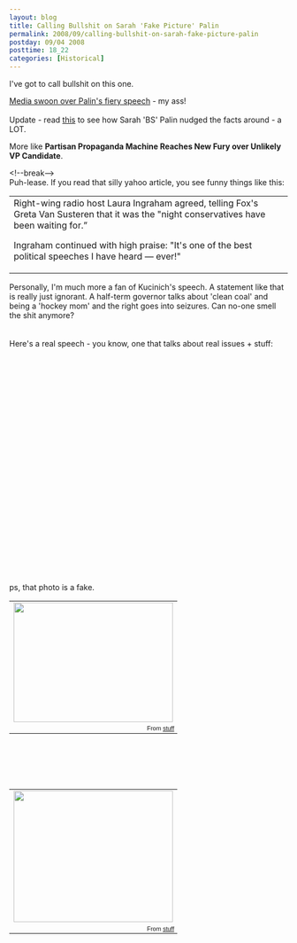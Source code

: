 ```yaml
---
layout: blog
title: Calling Bullshit on Sarah 'Fake Picture' Palin
permalink: 2008/09/calling-bullshit-on-sarah-fake-picture-palin
postday: 09/04 2008
posttime: 18_22
categories: [Historical]
---
```


<p>I've got to call bullshit on this one.</p>
<p><a href="http://news.yahoo.com/s/politico/20080904/pl_politico/13148">Media swoon over Palin's fiery speech</a> - my ass!<br /><br />
Update - read <a href="http://abcnews.go.com/Politics/Conventions/story?id=5726571" target="_blank">this</a> to see how Sarah 'BS' Palin nudged the facts around - a LOT.</p>
<p>More like <b>Partisan Propaganda Machine Reaches New Fury over Unlikely VP Candidate</b>.</p>
<p>&lt;!--break--><br />
Puh-lease. If you read that silly yahoo article, you see funny things like this:</p>
<table cellpadding="10px">
<tr>
<td>
Right-wing radio host Laura Ingraham agreed, telling Fox's Greta Van Susteren that it was the "night conservatives have been waiting for.”
<p>Ingraham continued with high praise: "It's one of the best political speeches I have heard — ever!"</p></td>
</tr>
</table>
<p>Personally, I'm much more a fan of Kucinich's speech. A statement like that is really just ignorant. A half-term governor talks about 'clean coal' and being a 'hockey mom' and the right goes into seizures. Can no-one smell the shit anymore?<br />
<br /><br />
Here's a real speech - you know, one that talks about real issues + stuff:</p>
<object width="425" height="344"><param name="movie" value="http://www.youtube.com/v/C4EN7ibO1ec&hl=en&fs=1" /><param name="allowFullScreen" value="true" /><embed src="http://www.youtube.com/v/C4EN7ibO1ec&hl=en&fs=1" type="application/x-shockwave-flash" allowfullscreen="true" width="425" height="344"></embed></object><p>
<br /><br /><br />
ps, that photo is a fake.<br />
<table style="width:auto;"><tr><td><a href="https://picasaweb.google.com/lh/photo/-SrygwWJdBXH4OYqA4mPNA?feat=embedwebsite"><img src="https://lh5.googleusercontent.com/_aJ4urxfgN9A/TXXfpTFG7FI/AAAAAAAAIm0/0Bqq01KFhh8/s288/palin_bs.jpg" height="216" width="288" /></a></td></tr><tr><td style="font-family:arial,sans-serif; font-size:11px; text-align:right">From <a href="https://picasaweb.google.com/krister.axel/Stuff?feat=embedwebsite">stuff</a></td></tr></table><br />
<br /><br /><br />
<table style="width:auto;"><tr><td><a href="https://picasaweb.google.com/lh/photo/Fay9Uy2iMXh2DyiDFGVdJQ?feat=embedwebsite"><img src="https://lh6.googleusercontent.com/_aJ4urxfgN9A/TXXfpZ9vdBI/AAAAAAAAImw/19K9JwhYT00/s288/bs_090408.jpg" height="237" width="288" /></a></td></tr><tr><td style="font-family:arial,sans-serif; font-size:11px; text-align:right">From <a href="https://picasaweb.google.com/krister.axel/Stuff?feat=embedwebsite">stuff</a></td></tr></table></p>
